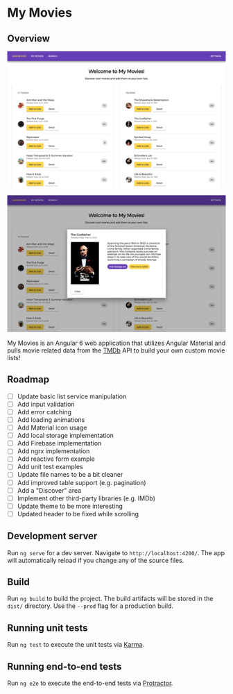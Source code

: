 # My Movies

## Overview

![screenshot-1](https://github.com/mportillo80/my-movies/blob/master/src/assets/images/screenshot-1.png)

![screenshot-2](https://github.com/mportillo80/my-movies/blob/master/src/assets/images/screenshot-2.png)

My Movies is an Angular 6 web application that utilizes Angular Material and pulls movie related data from the [TMDb](https://www.themoviedb.org/about) API to build your own custom movie lists!

## Roadmap

- [ ] Update basic list service manipulation
- [ ] Add input validation
- [ ] Add error catching
- [ ] Add loading animations
- [ ] Add Material icon usage
- [ ] Add local storage implementation
- [ ] Add Firebase implementation
- [ ] Add ngrx implementation
- [ ] Add reactive form example
- [ ] Add unit test examples
- [ ] Update file names to be a bit cleaner
- [ ] Add improved table support (e.g. pagination)
- [ ] Add a "Discover" area
- [ ] Implement other third-party libraries (e.g. IMDb)
- [ ] Update theme to be more interesting
- [ ] Updated header to be fixed while scrolling

## Development server

Run `ng serve` for a dev server. Navigate to `http://localhost:4200/`. The app will automatically reload if you change any of the source files.

## Build

Run `ng build` to build the project. The build artifacts will be stored in the `dist/` directory. Use the `--prod` flag for a production build.

## Running unit tests

Run `ng test` to execute the unit tests via [Karma](https://karma-runner.github.io).

## Running end-to-end tests

Run `ng e2e` to execute the end-to-end tests via [Protractor](http://www.protractortest.org/).
